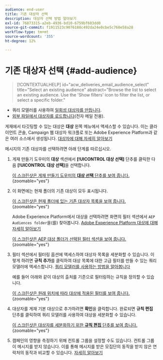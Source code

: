 ```yaml
---
audience: end-user
title: 기존 대상자 선택
description: 대상자 선택 방법 알아보기
exl-id: 76873315-a2eb-4936-bd10-6759bf603dd0
source-git-commit: f1911523c9076188c492da24e0cbe5c760e58a28
workflow-type: tm+mt
source-wordcount: '355'
ht-degree: 12%

---
```


# 기존 대상자 선택 {#add-audience}

>[!CONTEXTUALHELP]
>id="acw_deliveries_email_audience_select"
>title="Select an existing audience"
>abstract="Browse the list to select an existing audience. Use the 'Show filters' icon to filter the list, or select a specific folder."

* 쿼리 모델러를 사용하여 [일회성 대상자를 만듭니다](one-time-audience.md).
* [외부 파일에서 대상자를 로드합니다](file-audience.md)(전자 메일 전용).

게재에서 타깃팅할 수 있는 대상은 **대상** 왼쪽 메뉴에서 액세스할 수 있습니다. 이는 클라이언트 콘솔, Campaign 웹 대상자 워크플로 또는 Adobe Experience Platform과 같은 여러 소스에서 생성됩니다. [대상자에 대해 자세히 알아보기](manage-audience.md)

메시지의 기존 대상자를 선택하려면 아래 단계를 따르십시오.

1. 게재 만들기 도우미의 **대상** 섹션에서 **[!UICONTROL 대상 선택]** 단추를 클릭한 다음 **[!UICONTROL 대상 선택]**&#x200B;을 선택합니다.

   [이 스크린샷은 게재 만들기 도우미의 **대상 선택** 단추를 보여 줍니다.](assets/create-audience.png){zoomable="yes"}

1. 이 화면에는 현재 폴더의 기존 대상이 모두 표시됩니다.

   [이 스크린샷은 현재 폴더에 있는 기존 대상자 목록을 보여 줍니다.](assets/create-audience2.png){zoomable="yes"}

   Adobe Experience Platform에서 대상을 선택하려면 화면의 필터 섹션에서 `AEP Audiences folder`을(를) 찾아봅니다. [Adobe Experience Platform 대상에 대해 자세히 알아보기](manage-audience.md#monitor)

   [이 스크린샷은 AEP 대상 폴더가 선택된 필터 섹션을 보여 줍니다.](assets/select-audience-folder.png){zoomable="yes"}

1. 필터 섹션에서 필터링 옵션에 액세스하여 대상자 목록을 세분화할 수 있습니다. 이렇게 하려면 **규칙 추가**&#x200B;를 클릭하여 대상 목록에 대한 고급 필터를 만들 수 있는 쿼리 모델러에 액세스합니다. [쿼리 모델러를 사용하는 방법을 알아봅니다](../query/query-modeler-overview.md)

   예를 들어 아래와 같이 대상의 출처를 기준으로 필터링하는 규칙을 정의할 수 있습니다.

   [이 스크린샷은 원래 위치에 따라 대상에 적용된 필터를 보여 줍니다.](assets/filter-on-aep-audience.png){zoomable="yes"}

1. 대상자를 게재 기본 대상으로 추가하려면 **확인**&#x200B;을 클릭합니다. 완료되면 **규칙 편집** 단추를 클릭하여 쿼리 모델러를 사용하여 대상을 세분화할 수 있습니다.

   [이 스크린샷은 대상자를 세분화하기 위한 **규칙 편집** 단추를 보여 줍니다.](assets/refine-audience.png){zoomable="yes"}

1. 캠페인의 영향을 측정하기 위해 컨트롤 그룹을 설정할 수도 있습니다. 컨트롤 그룹이 메시지를 받지 않습니다. 이를 통해 메시지를 받은 모집단의 동작을 받지 않은 연락처의 동작과 비교할 수 있습니다. [자세히 알아보기](control-group.md)